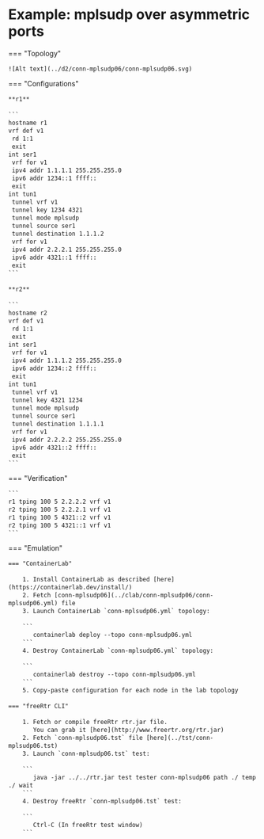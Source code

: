 # Example: mplsudp over asymmetric ports

=== "Topology"

    ![Alt text](../d2/conn-mplsudp06/conn-mplsudp06.svg)

=== "Configurations"

    **r1**

    ```
    hostname r1
    vrf def v1
     rd 1:1
     exit
    int ser1
     vrf for v1
     ipv4 addr 1.1.1.1 255.255.255.0
     ipv6 addr 1234::1 ffff::
     exit
    int tun1
     tunnel vrf v1
     tunnel key 1234 4321
     tunnel mode mplsudp
     tunnel source ser1
     tunnel destination 1.1.1.2
     vrf for v1
     ipv4 addr 2.2.2.1 255.255.255.0
     ipv6 addr 4321::1 ffff::
     exit
    ```

    **r2**

    ```
    hostname r2
    vrf def v1
     rd 1:1
     exit
    int ser1
     vrf for v1
     ipv4 addr 1.1.1.2 255.255.255.0
     ipv6 addr 1234::2 ffff::
     exit
    int tun1
     tunnel vrf v1
     tunnel key 4321 1234
     tunnel mode mplsudp
     tunnel source ser1
     tunnel destination 1.1.1.1
     vrf for v1
     ipv4 addr 2.2.2.2 255.255.255.0
     ipv6 addr 4321::2 ffff::
     exit
    ```

=== "Verification"

    ```
    r1 tping 100 5 2.2.2.2 vrf v1
    r2 tping 100 5 2.2.2.1 vrf v1
    r1 tping 100 5 4321::2 vrf v1
    r2 tping 100 5 4321::1 vrf v1
    ```

=== "Emulation"

    === "ContainerLab"

        1. Install ContainerLab as described [here](https://containerlab.dev/install/)  
        2. Fetch [conn-mplsudp06](../clab/conn-mplsudp06/conn-mplsudp06.yml) file  
        3. Launch ContainerLab `conn-mplsudp06.yml` topology:  

        ```
           containerlab deploy --topo conn-mplsudp06.yml  
        ```
        4. Destroy ContainerLab `conn-mplsudp06.yml` topology:  

        ```
           containerlab destroy --topo conn-mplsudp06.yml  
        ```
        5. Copy-paste configuration for each node in the lab topology

    === "freeRtr CLI"

        1. Fetch or compile freeRtr rtr.jar file.  
           You can grab it [here](http://www.freertr.org/rtr.jar)  
        2. Fetch `conn-mplsudp06.tst` file [here](../tst/conn-mplsudp06.tst)  
        3. Launch `conn-mplsudp06.tst` test:  

        ```
           java -jar ../../rtr.jar test tester conn-mplsudp06 path ./ temp ./ wait
        ```
        4. Destroy freeRtr `conn-mplsudp06.tst` test:  

        ```
           Ctrl-C (In freeRtr test window)
        ```

